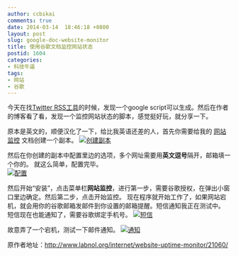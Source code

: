 ```yaml
---
author: ccbikai
comments: true
date: 2014-03-14  18:46:18 +0800
layout: post
slug: google-doc-website-monitor
title: 使用谷歌文档监控网站状态
postid: 1604
categories:
- 科技牛逼
tags:
- 网站
- 谷歌
---
```

今天在找[Twitter RSS工具](http://www.inbiji.com/biji/ji-ge-twitter-rss-sheng-cheng-gong-ju.html)的时候，发现一个google script可以生成。然后在作者的博客看了看，发现一个监控网站状态的脚本，感觉挺好玩，就分享一下。

<!-- more -->
原本是英文的，顺便汉化了一下，给比我英语还差的人，首先你需要给我的 [网站监控](https://docs.google.com/spreadsheet/ccc?key=0Am75G25Lf4GOdFZWZ1NKamM0U1lCSWxZdG1KalVsVkE&usp=drive_web#gid=0) 文档创建一个副本。
[![创建副本](https://dn-mtimg.qbox.me/bmiddle/793f2bffgw1eeffyrkupfj20ct078q3c.jpg)](https://dn-mtimg.qbox.me/large/793f2bffgw1eeffyrkupfj20ct078q3c.jpg)

然后在你创建的副本中配置里边的选项，多个网址需要用**英文逗号**隔开，邮箱填一个你的。  就这么简单，配置完毕。  
[![配置](https://dn-mtimg.qbox.me/bmiddle/793f2bffgw1eefg27ic1fj20dk078aam.jpg)](https://dn-mtimg.qbox.me/large/793f2bffgw1eefg27ic1fj20dk078aam.jpg)

然后开始“安装”，点击菜单栏**网站监控**，进行第一步，需要谷歌授权，在弹出小窗口里边确定。然后第二步，点击开始监控。  现在程序就开始工作了，如果网站宕机，就会用你的谷歌邮箱发邮件到你设置的邮箱提醒。短信通知我正在测试中。
短信现在也能通知了，需要谷歌绑定手机号。
[![短信](https://dn-mtimg.qbox.me/bmiddle/6257acd7gw1eepixkyn3qj20f00qodi6.jpg)](https://dn-mtimg.qbox.me/large/6257acd7gw1eepixkyn3qj20f00qodi6.jpg)

故意弄了一个宕机，测试一下邮件通知。
[![通知](https://dn-mtimg.qbox.me/bmiddle/793f2bffgw1eefg658l8tj209c04bglu.jpg)](https://dn-mtimg.qbox.me/large/793f2bffgw1eefg658l8tj209c04bglu.jpg)

原作者地址：http://www.labnol.org/internet/website-uptime-monitor/21060/
